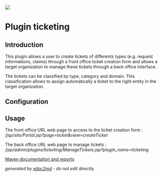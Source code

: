 ![](http://dev.lutece.paris.fr/jenkins/buildStatus/icon?job=collab-plugin-ticketing-deploy)
# Plugin ticketing

## Introduction

This plugin allows a user to create tickets of differents types (e.g. request informations, claims) through a front office ticket creation form and allows a target organization to manage these tickets through a back office interface.

The tickets can be classified by type, category and domain. This classification allows to assign automatically a ticket to the right entity in the target organization.

## Configuration

## Usage

The front office URL web page to access to the ticket creation form : */jsp/site/Portal.jsp?page=ticket&view=createTicket* 

The back office URL web page to manage tickets : */jsp/admin/plugins/ticketing/ManageTickets.jsp?plugin_name=ticketing* 


[Maven documentation and reports](http://dev.lutece.paris.fr/plugins/plugin-ticketing/)



 *generated by [xdoc2md](https://github.com/lutece-platform/tools-maven-xdoc2md-plugin) - do not edit directly.*